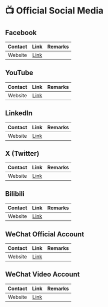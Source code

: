 # 📺 Official Social Media

## Facebook
| Contact | Link | Remarks |
| :---: | :---: | --- |
| Website | [Link](https://www.facebook.com/UIC.Edu.CN) |  |

## YouTube
| Contact | Link | Remarks |
| :---: | :---: | --- |
| Website | [Link](https://www.youtube.com/channel/UCzXSahQu5QtJvhxtNyDBlwQ) |  |

## LinkedIn
| Contact | Link | Remarks |
| :---: | :---: | --- |
| Website | [Link](https://www.linkedin.com/company/bnu-hkbu-united-international-college) |  |

## X (Twitter)
| Contact | Link | Remarks |
| :---: | :---: | --- |
| Website | [Link](https://x.com/bnbu_gba) |  |

## Bilibili
| Contact | Link | Remarks |
| :---: | :---: | --- |
| Website | [Link](https://space.bilibili.com/3546610413865737) |  |

## WeChat Official Account
| Contact | Link | Remarks |
| :---: | :---: | --- |
| Website | [Link](https://weixin.qq.com/r/UnXh_RzEnkHhrVia9yBA) |  |

## WeChat Video Account
| Contact | Link | Remarks |
| :---: | :---: | --- |
| Website | [Link](https://weixin.qq.com/f/MLkDgrWUIbIfn6gk-iDbW6Y) |  |
